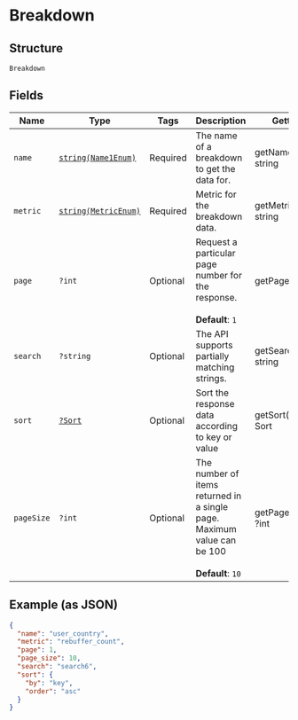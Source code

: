 
# Breakdown

## Structure

`Breakdown`

## Fields

| Name | Type | Tags | Description | Getter | Setter |
|  --- | --- | --- | --- | --- | --- |
| `name` | [`string(Name1Enum)`](../../doc/models/name-1-enum.md) | Required | The name of a breakdown to get the data for. | getName(): string | setName(string name): void |
| `metric` | [`string(MetricEnum)`](../../doc/models/metric-enum.md) | Required | Metric for the breakdown data. | getMetric(): string | setMetric(string metric): void |
| `page` | `?int` | Optional | Request a particular page number for the response.<br><br>**Default**: `1` | getPage(): ?int | setPage(?int page): void |
| `search` | `?string` | Optional | The API supports partially matching strings. | getSearch(): ?string | setSearch(?string search): void |
| `sort` | [`?Sort`](../../doc/models/sort.md) | Optional | Sort the response data according to key or value | getSort(): ?Sort | setSort(?Sort sort): void |
| `pageSize` | `?int` | Optional | The number of items returned in a single page. Maximum value can be 100<br><br>**Default**: `10` | getPageSize(): ?int | setPageSize(?int pageSize): void |

## Example (as JSON)

```json
{
  "name": "user_country",
  "metric": "rebuffer_count",
  "page": 1,
  "page_size": 10,
  "search": "search6",
  "sort": {
    "by": "key",
    "order": "asc"
  }
}
```

